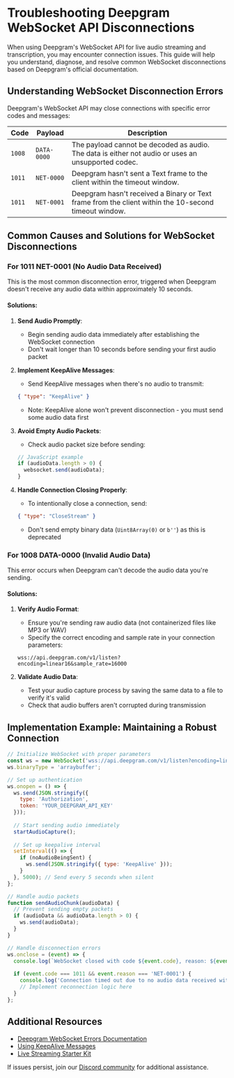 # Troubleshooting Deepgram WebSocket API Disconnections

When using Deepgram's WebSocket API for live audio streaming and transcription, you may encounter connection issues. This guide will help you understand, diagnose, and resolve common WebSocket disconnections based on Deepgram's official documentation.

## Understanding WebSocket Disconnection Errors

Deepgram's WebSocket API may close connections with specific error codes and messages:

| Code | Payload | Description |
|------|---------|-------------|
| `1008` | `DATA-0000` | The payload cannot be decoded as audio. The data is either not audio or uses an unsupported codec. |
| `1011` | `NET-0000` | Deepgram hasn't sent a Text frame to the client within the timeout window. |
| `1011` | `NET-0001` | Deepgram hasn't received a Binary or Text frame from the client within the 10-second timeout window. |

## Common Causes and Solutions for WebSocket Disconnections

### For 1011 NET-0001 (No Audio Data Received)

This is the most common disconnection error, triggered when Deepgram doesn't receive any audio data within approximately 10 seconds.

#### Solutions:

1. **Send Audio Promptly**: 
   - Begin sending audio data immediately after establishing the WebSocket connection
   - Don't wait longer than 10 seconds before sending your first audio packet

2. **Implement KeepAlive Messages**:
   - Send KeepAlive messages when there's no audio to transmit:
   ```json
   { "type": "KeepAlive" }
   ```
   - Note: KeepAlive alone won't prevent disconnection - you must send some audio data first

3. **Avoid Empty Audio Packets**:
   - Check audio packet size before sending:
   ```javascript
   // JavaScript example
   if (audioData.length > 0) {
     websocket.send(audioData);
   }
   ```

4. **Handle Connection Closing Properly**:
   - To intentionally close a connection, send:
   ```json
   { "type": "CloseStream" }
   ```
   - Don't send empty binary data (`Uint8Array(0)` or `b''`) as this is deprecated

### For 1008 DATA-0000 (Invalid Audio Data)

This error occurs when Deepgram can't decode the audio data you're sending.

#### Solutions:

1. **Verify Audio Format**:
   - Ensure you're sending raw audio data (not containerized files like MP3 or WAV)
   - Specify the correct encoding and sample rate in your connection parameters:
   ```
   wss://api.deepgram.com/v1/listen?encoding=linear16&sample_rate=16000
   ```

2. **Validate Audio Data**:
   - Test your audio capture process by saving the same data to a file to verify it's valid
   - Check that audio buffers aren't corrupted during transmission

## Implementation Example: Maintaining a Robust Connection

```javascript
// Initialize WebSocket with proper parameters
const ws = new WebSocket('wss://api.deepgram.com/v1/listen?encoding=linear16&sample_rate=16000');
ws.binaryType = 'arraybuffer';

// Set up authentication
ws.onopen = () => {
  ws.send(JSON.stringify({
    type: 'Authorization',
    token: 'YOUR_DEEPGRAM_API_KEY'
  }));
  
  // Start sending audio immediately
  startAudioCapture();
  
  // Set up keepalive interval
  setInterval(() => {
    if (noAudioBeingSent) {
      ws.send(JSON.stringify({ type: 'KeepAlive' }));
    }
  }, 5000); // Send every 5 seconds when silent
};

// Handle audio packets
function sendAudioChunk(audioData) {
  // Prevent sending empty packets
  if (audioData && audioData.length > 0) {
    ws.send(audioData);
  }
}

// Handle disconnection errors
ws.onclose = (event) => {
  console.log(`WebSocket closed with code ${event.code}, reason: ${event.reason}`);
  
  if (event.code === 1011 && event.reason === 'NET-0001') {
    console.log('Connection timed out due to no audio data received within timeout window');
    // Implement reconnection logic here
  }
};
```

## Additional Resources

- [Deepgram WebSocket Errors Documentation](https://developers.deepgram.com/docs/troubleshooting-websocket-data-and-net-errors-when-live-streaming-audio)
- [Using KeepAlive Messages](https://developers.deepgram.com/docs/keep-alive)
- [Live Streaming Starter Kit](https://github.com/deepgram/streaming-test-suite)

If issues persist, join our [Discord community](https://discord.gg/deepgram) for additional assistance.
